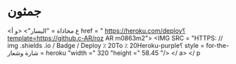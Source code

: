 # جمثون

<ع محاذاة = "اليسار"> <و أ href = " https://heroku.com/deploy؟template=https://github.c-AR/roz AR m0863m2"> <IMG SRC = "HTTPS: // img .shields .io / Badge / Deploy ٪ 20To ٪ 20Heroku-purple؟ style = for-the- شارة وشعار = heroku "width =" 320 "height =" 58.45 "/> </ a> </ p
